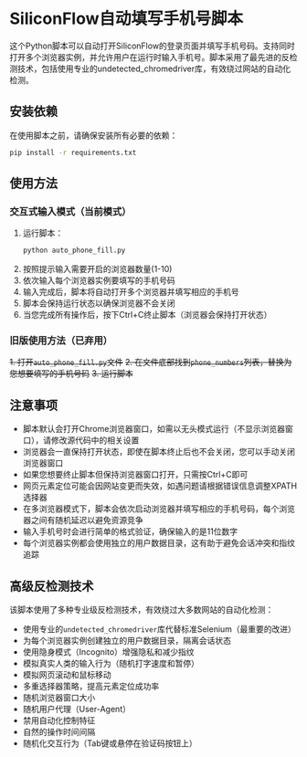 # SiliconFlow自动填写手机号脚本

这个Python脚本可以自动打开SiliconFlow的登录页面并填写手机号码。支持同时打开多个浏览器实例，并允许用户在运行时输入手机号。脚本采用了最先进的反检测技术，包括使用专业的undetected_chromedriver库，有效绕过网站的自动化检测。

## 安装依赖

在使用脚本之前，请确保安装所有必要的依赖：

```bash
pip install -r requirements.txt
```

## 使用方法

### 交互式输入模式（当前模式）
1. 运行脚本：
   ```bash
   python auto_phone_fill.py
   ```
2. 按照提示输入需要开启的浏览器数量(1-10)
3. 依次输入每个浏览器实例要填写的手机号码
4. 输入完成后，脚本将自动打开多个浏览器并填写相应的手机号
5. 脚本会保持运行状态以确保浏览器不会关闭
6. 当您完成所有操作后，按下Ctrl+C终止脚本（浏览器会保持打开状态）

### 旧版使用方法（已弃用）
~~1. 打开`auto_phone_fill.py`文件~~
~~2. 在文件底部找到`phone_numbers`列表，替换为您想要填写的手机号码~~
~~3. 运行脚本~~

## 注意事项

- 脚本默认会打开Chrome浏览器窗口，如需以无头模式运行（不显示浏览器窗口），请修改源代码中的相关设置
- 浏览器会一直保持打开状态，即使在脚本终止后也不会关闭，您可以手动关闭浏览器窗口
- 如果您想要终止脚本但保持浏览器窗口打开，只需按Ctrl+C即可
- 网页元素定位可能会因网站变更而失效，如遇问题请根据错误信息调整XPATH选择器
- 在多浏览器模式下，脚本会依次启动浏览器并填写相应的手机号码，每个浏览器之间有随机延迟以避免资源竞争
- 输入手机号时会进行简单的格式验证，确保输入的是11位数字
- 每个浏览器实例都会使用独立的用户数据目录，这有助于避免会话冲突和指纹追踪

## 高级反检测技术

该脚本使用了多种专业级反检测技术，有效绕过大多数网站的自动化检测：

- 使用专业的`undetected_chromedriver`库代替标准Selenium（最重要的改进）
- 为每个浏览器实例创建独立的用户数据目录，隔离会话状态
- 使用隐身模式（Incognito）增强隐私和减少指纹
- 模拟真实人类的输入行为（随机打字速度和暂停）
- 模拟网页滚动和鼠标移动
- 多重选择器策略，提高元素定位成功率
- 随机浏览器窗口大小
- 随机用户代理（User-Agent）
- 禁用自动化控制特征
- 自然的操作时间间隔
- 随机化交互行为（Tab键或悬停在验证码按钮上） 